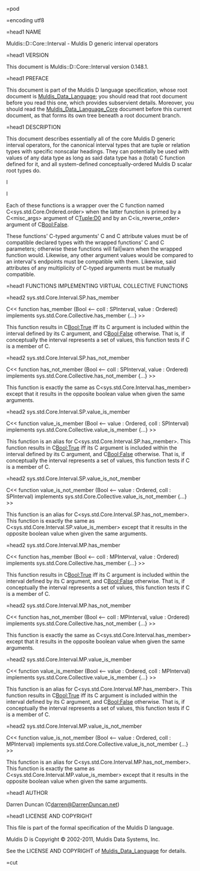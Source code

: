=pod

=encoding utf8

=head1 NAME

Muldis::D::Core::Interval - Muldis D generic interval operators

=head1 VERSION

This document is Muldis::D::Core::Interval version 0.148.1.

=head1 PREFACE

This document is part of the Muldis D language specification, whose root
document is [Muldis_Data_Language](Muldis_Data_Language.md); you should read that root document before
you read this one, which provides subservient details.  Moreover, you
should read the [Muldis_Data_Language_Core](Muldis_Data_Language_Core.md) document before this current
document, as that forms its own tree beneath a root document branch.

=head1 DESCRIPTION

This document describes essentially all of the core Muldis D generic
interval operators, for the canonical interval types that are tuple or
relation types with specific nonscalar headings.  They can potentially be
used with values of any data type as long as said data type has a (total)
C<order-determination> function defined for it, and all system-defined
conceptually-ordered Muldis D scalar root types do.

I<This documentation is pending.>

I<Most functions that should be in this document are pending.>

Each of these functions is a wrapper over the C<order-determination>
function named C<sys.std.Core.Ordered.order> when the latter function is
primed by a C<misc_args> argument of C<Tuple:D0> and by
an C<is_reverse_order> argument of C<Bool:False>.

These functions' C<SPInterval>-typed arguments' C<min> and C<max> attribute
values must be of compatible declared types with the wrapped functions'
C<topic> and C<other> parameters; otherwise these functions will fail|warn
when the wrapped function would.  Likewise, any other argument values would
be compared to an interval's endpoints must be compatible with them.
Likewise, said attributes of any multiplicity of C<SPInterval>-typed
arguments must be mutually compatible.

=head1 FUNCTIONS IMPLEMENTING VIRTUAL COLLECTIVE FUNCTIONS

=head2 sys.std.Core.Interval.SP.has_member

C<< function has_member (Bool <-- coll : SPInterval, value : Ordered)
implements sys.std.Core.Collective.has_member {...} >>

This function results in C<Bool:True> iff its C<value> argument is included
within the interval defined by its C<coll> argument, and C<Bool:False>
otherwise.  That is, if conceptually the interval represents a set of
values, this function tests if C<value> is a member of C<coll>.

=head2 sys.std.Core.Interval.SP.has_not_member

C<< function has_not_member (Bool <-- coll : SPInterval, value : Ordered)
implements sys.std.Core.Collective.has_not_member {...} >>

This function is exactly the same as C<sys.std.Core.Interval.has_member>
except that it results in the opposite boolean value when given the same
arguments.

=head2 sys.std.Core.Interval.SP.value_is_member

C<< function value_is_member (Bool <-- value : Ordered, coll : SPInterval)
implements sys.std.Core.Collective.value_is_member {...} >>

This function is an alias for C<sys.std.Core.Interval.SP.has_member>.  This
function results in C<Bool:True> iff its C<value> argument is included
within the interval defined by its C<coll> argument, and C<Bool:False>
otherwise.  That is, if conceptually the interval represents a set of
values, this function tests if C<value> is a member of C<coll>.

=head2 sys.std.Core.Interval.SP.value_is_not_member

C<< function value_is_not_member (Bool <--
value : Ordered, coll : SPInterval)
implements sys.std.Core.Collective.value_is_not_member {...} >>

This function is an alias for C<sys.std.Core.Interval.SP.has_not_member>.
This function is exactly the same as
C<sys.std.Core.Interval.SP.value_is_member> except that it
results in the opposite boolean value when given the same arguments.

=head2 sys.std.Core.Interval.MP.has_member

C<< function has_member (Bool <-- coll : MPInterval, value : Ordered)
implements sys.std.Core.Collective.has_member {...} >>

This function results in C<Bool:True> iff its C<value> argument is included
within the interval defined by its C<coll> argument, and C<Bool:False>
otherwise.  That is, if conceptually the interval represents a set of
values, this function tests if C<value> is a member of C<coll>.

=head2 sys.std.Core.Interval.MP.has_not_member

C<< function has_not_member (Bool <-- coll : MPInterval, value : Ordered)
implements sys.std.Core.Collective.has_not_member {...} >>

This function is exactly the same as C<sys.std.Core.Interval.has_member>
except that it results in the opposite boolean value when given the same
arguments.

=head2 sys.std.Core.Interval.MP.value_is_member

C<< function value_is_member (Bool <-- value : Ordered, coll : MPInterval)
implements sys.std.Core.Collective.value_is_member {...} >>

This function is an alias for C<sys.std.Core.Interval.MP.has_member>.  This
function results in C<Bool:True> iff its C<value> argument is included
within the interval defined by its C<coll> argument, and C<Bool:False>
otherwise.  That is, if conceptually the interval represents a set of
values, this function tests if C<value> is a member of C<coll>.

=head2 sys.std.Core.Interval.MP.value_is_not_member

C<< function value_is_not_member (Bool <--
value : Ordered, coll : MPInterval)
implements sys.std.Core.Collective.value_is_not_member {...} >>

This function is an alias for C<sys.std.Core.Interval.MP.has_not_member>.
This function is exactly the same as
C<sys.std.Core.Interval.MP.value_is_member> except that it
results in the opposite boolean value when given the same arguments.

=head1 AUTHOR

Darren Duncan (C<darren@DarrenDuncan.net>)

=head1 LICENSE AND COPYRIGHT

This file is part of the formal specification of the Muldis D language.

Muldis D is Copyright © 2002-2011, Muldis Data Systems, Inc.

See the LICENSE AND COPYRIGHT of [Muldis_Data_Language](Muldis_Data_Language.md) for details.

=cut
